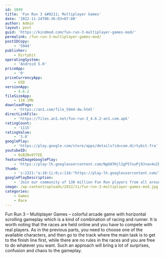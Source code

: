 ```yaml
---
id: 1049
title: 'Fun Run 3 &#8211; Multiplayer Games'
date: '2022-11-24T06:36:03+07:00'
author: Admin
layout: post
guid: 'https://kindmod.com/fun-run-3-multiplayer-games-mod/'
permalink: /fun-run-3-multiplayer-games-mod/
postIDCopy:
    - '5944'
publisher:
    - Dirtybit
operatingSystem:
    - 'Android 5.0'
priceApp:
    - '0'
priceCurrencyApp:
    - USD
versionApp:
    - 4.6.2
fileSizeApp:
    - 118.1Mb
downloadPage:
    - 'https://an1.com/file_5944-dw.html'
directLinkFile:
    - 'https://files.an1.net/fun-run-3_4.6.2-an1.com.apk'
ratingCount:
    - '1115'
ratingValue:
    - '3.8'
googlePlay:
    - 'https://play.google.com/store/apps/details?id=com.dirtybit.fra'
youtubeID:
    - 0zBZNv07fEE
featuredImageGooglePlay:
    - 'https://play-lh.googleusercontent.com/NgOATHjl2gP57ouPj9Jnan4uIRNFBmI3k_tcpW__-9wsFT9k2c-HQvlIirnZd802fw'
thumb:
    - 's:2321:"a:18:{i:0;s:116:"https://play-lh.googleusercontent.com/T8fOul05rx1PUj19nvwLfa4WkpI17t77ibBrl7qiGJe18q0rIcAtWprww-FR1iZKsEZw=w526-h296";i:1;s:116:"https://play-lh.googleusercontent.com/hkSHhZZIT9g_MsIWLgBg6PUaV9WSYui6pK9DhRRkpgxhx2exGO3e7wnmlFkSxbFh9Mts=w526-h296";i:2;s:115:"https://play-lh.googleusercontent.com/zoM6bz6gwaLekqjDSBPajkjxh6EM_xqIRRxcBT2JqfF0H0MDnWZa2N9L7N-e0t-6_VI=w526-h296";i:3;s:115:"https://play-lh.googleusercontent.com/s9WLQpW4XU7uYGbL6QMqV9S29L97pLGlHNAIRHXe9Cesxx_W8-3QTHkYaFiCfra4pb8=w526-h296";i:4;s:115:"https://play-lh.googleusercontent.com/jmxMuZcAikwtmHpWilg9TK1atydwLOV8cf_tHjTunrDqe4d5yXbIUX_UlVvYG382YgE=w526-h296";i:5;s:116:"https://play-lh.googleusercontent.com/yfrSf9PzI1xbmC6DtKihMKoL7jAk5Fh7-NwBw7MCcFc-u3RduMqGuercFog1z9hO2cbx=w526-h296";i:6;s:114:"https://play-lh.googleusercontent.com/KL1N9gbxZFS8LaPnccqEDNqt7iRkVueo7_L0V3AtI5xnntZ7aH8vOtsbMewkr9TcqA=w526-h296";i:7;s:115:"https://play-lh.googleusercontent.com/alUlXOXRJSyaMkirQonIhKxwuOIavGvRt6GPMgzle94sBFUp2aRrzB8vPyHSdE95Jgs=w526-h296";i:8;s:115:"https://play-lh.googleusercontent.com/E-u8zT_kkKBHzl_jybMIyNbOG83Zvc3TfDesDOfmdqI4QjeKdfXX3sEFQEbC-Jhc5sc=w526-h296";i:9;s:115:"https://play-lh.googleusercontent.com/Ta6ePxvuswj5HYSxGpWzcWmpA6CHWpqiCTGRctefZpVMhkD6o81p3ugTukSzEQhrKVw=w526-h296";i:10;s:115:"https://play-lh.googleusercontent.com/o8UvCzPlabZ_JYoNoa6A-B6emvlUidcj3h491-5cQw-g2UrK96P_Hiy4lKkHmKgBqGY=w526-h296";i:11;s:115:"https://play-lh.googleusercontent.com/JR65Kl0PViOnReUSL1fnjbY16O10NYRuZPslWuC4K1Jv6wwWVhXD1bQOhQteCdpeS0g=w526-h296";i:12;s:115:"https://play-lh.googleusercontent.com/sy8owSnLYprmPoZsL913uqecMSPPlh5Kcof3NmfuJx-vQaLRXf494laErwwaP2ZMppA=w526-h296";i:13;s:116:"https://play-lh.googleusercontent.com/Vo0SMxndnhCRUMTKmxU0MvYqnCiEzM0x_d7fjemJmhJIjH24trpfy6-UaCNv3C3cc-EI=w526-h296";i:14;s:115:"https://play-lh.googleusercontent.com/ic_vr5idY1S35_rs8xMKqWpuff3AGZ8S0BFPCszAT9nhQaTXp4CDrJEz0knb8s2z2IM=w526-h296";i:15;s:114:"https://play-lh.googleusercontent.com/uYeQnnVOgdQaaPup39ZCuzI_GkV-bLGLfMe5LW07sdwtoLjX8bXoO8vvOKhUEVsCiQ=w526-h296";i:16;s:114:"https://play-lh.googleusercontent.com/VFvn3YOGKpZ66KsCPppMY9boSmDZgQR_prInf-ChmO_VRk9Gx87c5xgqOG07iuoqRQ=w526-h296";i:17;s:116:"https://play-lh.googleusercontent.com/PhH3hyNxEzEMgDsNf_K7FM-NeH8KNvfDRAO71GoPVMgr-EsfEOmyBUcoH9AyL3e9WgVy=w526-h296";}";'
googlePlayDescription:
    - 'Join our community of 130 million Fun Run players from all around the world in the online multiplayer racing game - Fun Run 3. Get ready to go on the run in fun running games with even more action-packed craziness than before – enter to battle, crash and win big against your furry opponents by being the first player to reach the finish line!. We are back with the third chapter in the Fun Run saga – FUN RUN 3 – with more of the mischief and mayhem that you loved in Fun Run and Fun Run 2. Challenge 8 of your online friends or random. people and run faster than them in this thrilling online multiplayer game mode. Be the fastest runner as you crush your rivals in exciting races!'
image: /wp-content/uploads/2022/11/fun-run-3-multiplayer-games-mod.jpg
categories:
    - Games
    - Race
---
```


Fun Run 3 – Multiplayer Games – colorful arcade game with horizontal scrolling gameplay which is a kind of combination of racing and runner. It is worth noting that the races are held online and you have to compete with real players. As in the previous parts, you need to choose one of the available characters, and then go to the track where the main task is to get to the finish line first, while there are no rules in the races and you are free to do whatever you want. Such an approach will bring a lot of surprises, confusion and chaos to the gameplay.